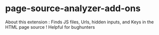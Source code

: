# page-source-analyzer-add-ons

About this extension :
Finds JS files, Urls, hidden inputs, and Keys in the HTML page source !
Helpful for bughunters
